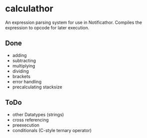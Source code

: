 calculathor
===========

An expression parsing system for use in Notificathor.
Compiles the expression to opcode for later execution.

Done
----
* adding
* subtracting
* multiplying
* dividing
* brackets
* error handling
* precalculating stacksize

ToDo
----
* other Datatypes (strings)
* cross referencing
* preexecution
* conditionals (C-style ternary operator)
